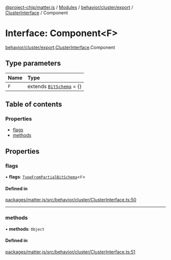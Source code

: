 [@project-chip/matter.js](../README.md) / [Modules](../modules.md) / [behavior/cluster/export](../modules/behavior_cluster_export.md) / [ClusterInterface](../modules/behavior_cluster_export.ClusterInterface.md) / Component

# Interface: Component\<F\>

[behavior/cluster/export](../modules/behavior_cluster_export.md).[ClusterInterface](../modules/behavior_cluster_export.ClusterInterface.md).Component

## Type parameters

| Name | Type |
| :------ | :------ |
| `F` | extends [`BitSchema`](../modules/schema_export.md#bitschema) = {} |

## Table of contents

### Properties

- [flags](behavior_cluster_export.ClusterInterface.Component.md#flags)
- [methods](behavior_cluster_export.ClusterInterface.Component.md#methods)

## Properties

### flags

• **flags**: [`TypeFromPartialBitSchema`](../modules/schema_export.md#typefrompartialbitschema)\<`F`\>

#### Defined in

[packages/matter.js/src/behavior/cluster/ClusterInterface.ts:50](https://github.com/project-chip/matter.js/blob/c0d55745d5279e16fdfaa7d2c564daa31e19c627/packages/matter.js/src/behavior/cluster/ClusterInterface.ts#L50)

___

### methods

• **methods**: `Object`

#### Defined in

[packages/matter.js/src/behavior/cluster/ClusterInterface.ts:51](https://github.com/project-chip/matter.js/blob/c0d55745d5279e16fdfaa7d2c564daa31e19c627/packages/matter.js/src/behavior/cluster/ClusterInterface.ts#L51)
